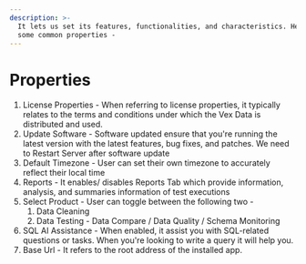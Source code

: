 ```yaml
---
description: >-
  It lets us set its features, functionalities, and characteristics. Here are
  some common properties -
---
```


# Properties

1. License Properties - When referring to license properties, it typically relates to the terms and conditions under which the Vex Data is distributed and used.
2. Update Software - Software updated ensure that you're running the latest version with the latest features, bug fixes, and patches. We need to Restart Server after software update
3. Default Timezone - User can set their own timezone to accurately reflect their local time
4. Reports - It enables/ disables  Reports Tab which provide information, analysis, and summaries information of test executions
5. Select Product - User can toggle between the following two -&#x20;
   1. Data Cleaning&#x20;
   2. Data Testing - Data Compare / Data Quality / Schema Monitoring
6. SQL AI Assistance - When enabled, it assist you with SQL-related questions or tasks. When you're looking to write a query it will help you.
7. Base Url - It refers to the root address of the installed app.
